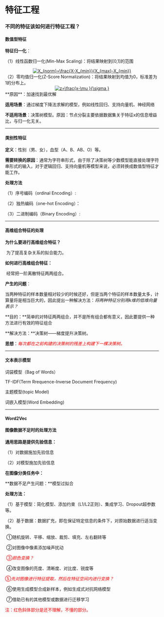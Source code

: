 # 特征工程

### 不同的特征该如何进行特征工程？

#### 数值型特征

**特征归一化**：

（1）线性函数归一化(Min-Max Scaling)：将结果映射到[0,1]的范围

<center><a href="https://www.codecogs.com/eqnedit.php?latex=X_{norm}=\frac{X-X_{min}}{X_{max}-X_{min}}" target="_blank" ><img src="https://latex.codecogs.com/gif.latex?X_{norm}=\frac{X-X_{min}}{X_{max}-X_{min}}" title="X_{norm}=\frac{X-X_{min}}{X_{max}-X_{min}}" /></a></center>
（2）零均值归一化(Z-Score Normalization)：将结果映射到均值为0，标准差为1的分布上。

<center><a href="https://www.codecogs.com/eqnedit.php?latex=z=\frac{x-\mu&space;}{\sigma&space;}" target="_blank"><img src="https://latex.codecogs.com/gif.latex?z=\frac{x-\mu&space;}{\sigma&space;}" title="z=\frac{x-\mu }{\sigma }" /></a></center>
**原因**：加速找到最优解

**适用场景**：通过梯度下降法求解的模型，例如线性回归、支持向量机、神经网络

**不适用场景**：决策树模型。原因：节点分裂主要依据数据集关于特征x的信息增益比，与归一化无关。

------



#### 类别性特征

**定义**：性别（男、女），血型（A、B、AB、O）等。

**需要转换的原因**：通常为字符串形式，由于除了决策树等少数模型能直接处理字符串形式的输入，对于逻辑回归、支持向量机等模型来说，必须转换成数值型特征才能工作。

**处理方法**

（1）序号编码（ordinal Encoding）:

（2）独热编码（one-hot Encoding）：

（3）二进制编码（Binary Encoding）:

------



#### 高维组合特征的处理

**为什么要进行高维组合特征？**

​		为了提高复杂关系的拟合能力。

**如何进行高维组合特征：**

​		经常把一阶离散特征两两组合。

**产生的问题**：

​		当两种特征的样本数量相对较少的时候还好，但是当两个特征的样本数量太多，计算量将是相当巨大的，因此提出一种解决方法：*将两种特征分别用k维的低维向量表示？*

**目的：**简单的对特征两两组合，并不是所有组合都有意义，因此要提供一种方法进行有效的特征组合

**解决方法：**决策树——梯度提升决策树。

**思想**：<font color='red'>*每次都在之前构建的决策树的残差上构建下一棵决策树。*</font>

------



#### 文本表示模型

词袋模型（Bag of Words）

TF-IDF(Term Rrequence-Inverse Document Frequency)

主题模型(topic Model)

词嵌入模型(Word Embedding)

------



#### Word2Vec

#### 图像数据不足时的处理方法

**通用思路是提供先验信息：**

（1）对数据施加先验信息

（2）对模型施加先验信息

**在图像分类任务中：**

**数据不足产生问题：**模型过拟合

**处理方法：**

（1）基于模型：简化模型、添加约束（L1/L2正则）、集成学习、Dropout超参数等。

（2）基于数据：数据扩充，即在保证特定信息的条件下，对原始数据进行适当变换。

​			①随机旋转、平移、缩放、裁剪、填充、左右翻转等

​			②对图像中像素添加噪声扰动

​			<font color=red>③*颜色变换？*</font>

​			④改变图像的亮度、清晰度、对比度、锐度等

​			<font color = "red">⑤*先对图像进行特征提取，然后在特征空间内进行变换？*</font>

​			⑥使用生成模型合成新样本，例如生成式对抗网络模型

​			⑦借助已有的其他模型或数据进行迁移学习



<font color="red">注：红色斜体部分是还不理解，不懂的部分。</font>



